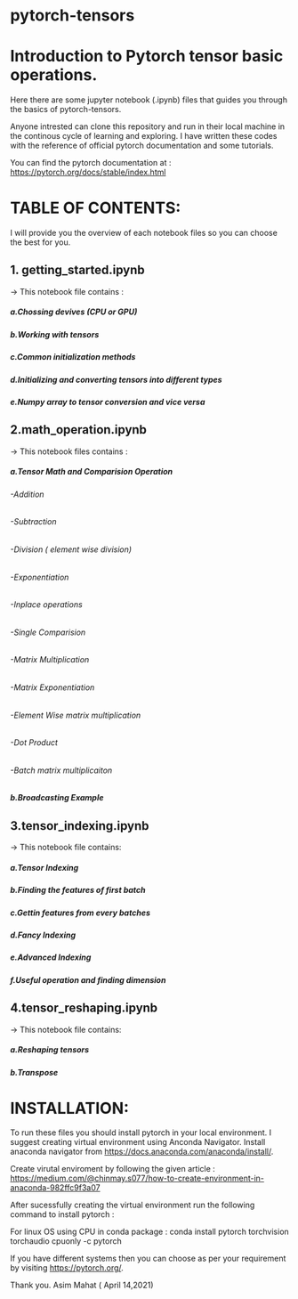 # pytorch-tensors


# Introduction to Pytorch tensor basic operations.

Here there are some jupyter notebook (.ipynb) files that guides you through the basics of pytorch-tensors.

Anyone intrested can clone this repository and run in their local machine in the continous cycle of learning and exploring.
I have written these codes with the reference of official pytorch documentation and some tutorials.

You can find the pytorch documentation at :
https://pytorch.org/docs/stable/index.html



# TABLE OF CONTENTS:

I will provide you the overview of each notebook files so you can choose the best for you.

## 1. getting_started.ipynb

-> This notebook file contains :

   ##### a.Chossing devives (CPU or GPU)
   ##### b.Working with tensors
   ##### c.Common initialization methods 
   ##### d.Initializing and converting tensors into different types
   ##### e.Numpy array to tensor conversion and vice versa
 
## 2.math_operation.ipynb

-> This notebook files contains :

   ##### a.Tensor Math and Comparision Operation
   
   ######  -Addition
   ######  -Subtraction
   ######  -Division ( element wise division)
   ######  -Exponentiation
   ######  -Inplace operations
   ######  -Single Comparision
   ######  -Matrix Multiplication
   ######  -Matrix Exponentiation
   ######  -Element Wise matrix multiplication
   ######  -Dot Product
   ######  -Batch matrix multiplicaiton
   
   ##### b.Broadcasting Example
   
 ## 3.tensor_indexing.ipynb
 
-> This notebook file contains:
 
   ##### a.Tensor Indexing
   ##### b.Finding the features of first batch
   ##### c.Gettin  features from every batches
   ##### d.Fancy Indexing
   ##### e.Advanced Indexing
   ##### f.Useful operation and finding dimension
  
  ## 4.tensor_reshaping.ipynb
  
-> This notebook file contains:
 
   ##### a.Reshaping tensors
   ##### b.Transpose
   
   
  
  
  # INSTALLATION:
  
  To run these files you should install pytorch in your local environment. I suggest creating virtual environment using Anconda Navigator.
  Install anaconda navigator from https://docs.anaconda.com/anaconda/install/.
  
  Create virutal enviroment by following the given article : https://medium.com/@chinmay.s077/how-to-create-environment-in-anaconda-982ffc9f3a07
  
  After sucessfully creating the virtual environment run the following command to install pytorch :
  
  For linux OS using CPU in conda package :
  conda install pytorch torchvision torchaudio cpuonly -c pytorch
  
  
  If you have different systems then you can choose as per your requirement by visiting https://pytorch.org/.
  
  Thank you.
  Asim Mahat ( April 14,2021)
 

   
   
   
   
     
     
     
